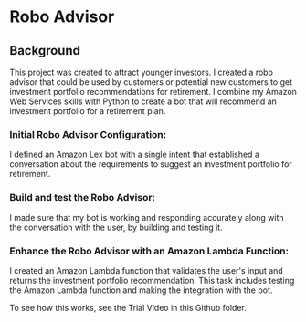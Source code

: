 # Robo Advisor

## Background
This project was created to attract younger investors. I created a robo advisor that could be used by customers or potential new customers to get investment portfolio recommendations for retirement. I combine my Amazon Web Services skills with Python to create a bot that will recommend an investment portfolio for a retirement plan.

### Initial Robo Advisor Configuration: 
I defined an Amazon Lex bot with a single intent that established a conversation about the requirements to suggest an investment portfolio for retirement. 

### Build and test the Robo Advisor: 
I made sure that my bot is working and responding accurately along with the conversation with the user, by building and testing it.


### Enhance the Robo Advisor with an Amazon Lambda Function: 
I created an Amazon Lambda function that validates the user's input and returns the investment portfolio recommendation. This task includes testing the Amazon Lambda function and making the integration with the bot.

To see how this works, see the Trial Video in this Github folder.